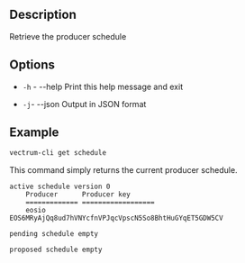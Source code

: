 ## Description

Retrieve the producer schedule


## Options
- `-h` - --help                   Print this help message and exit

- `-j`- --json                   Output in JSON format


## Example

```sh
vectrum-cli get schedule
```

This command simply returns the current producer schedule. 

```console
active schedule version 0
    Producer      Producer key
    ============= ==================
    eosio         EOS6MRyAjQq8ud7hVNYcfnVPJqcVpscN5So8BhtHuGYqET5GDW5CV

pending schedule empty

proposed schedule empty
```
